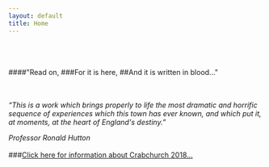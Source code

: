 ```yaml
---
layout: default
title: Home       
---
```


<br>
<br>
<br>
####"Read on,
###For it is here,
##And it is written in blood..."

<br>
<br>
<br>

_“This is a work which brings properly to life the most dramatic and horrific sequence of experiences which this town has ever known, and which put it, at  moments, at the heart of England's destiny.”_

_Professor Ronald Hutton_
<br>
<br>
###[Click here for information about Crabchurch 2018...](https://crabchurchconspiracy.wordpress.com/)

